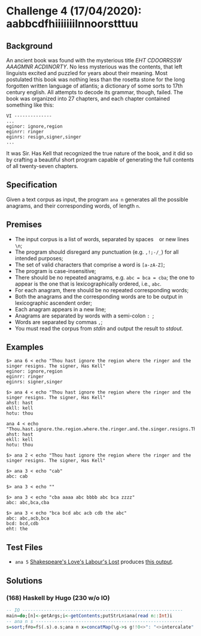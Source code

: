 # Challenge 4 (17/04/2020): aabbcdfhiiiiiiilnnoorstttuu

## Background

An ancient book was found with the mysterious title _EHT CDOORRSSW AAAGMNR ACDIINORTY_. No less mysterious was the contents, that left linguists excited and puzzled for years about their meaning. Most postulated this book was nothing less than the rosetta stone for the long forgotten written language of atlantis; a dictionary of some sorts to 17th century english. All attempts to decode its grammar, though, failed. The book was organized into 27 chapters, and each chapter contained something like this:

```
VI --------------
...
eginor: ignore,region 
eginrr: ringer
eginrs: resign,signer,singer
...
```

It was Sir. Has Kell that recognized the true nature of the book, and it did so by crafting a beautiful short program capable of generating the full contents of all twenty-seven chapters.

## Specification

Given a text corpus as input, the program `ana n` generates all the possible anagrams, and their corresponding words, of length `n`. 

## Premises

- The input corpus is a list of words, separated by spaces ` ` or new lines `\n`;
- The program should disregard any punctuation (e.g. `,!;-/_`) for all intended purposes;
- The set of valid characters that comprise a word is `[a-zA-Z]`;
- The program is case-insensitive;
- There should be no repeated anagrams, e.g. `abc = bca = cba`; the one to appear is the one that is lexicographically ordered, i.e., `abc`.
- For each anagram, there should be no repeated corresponding words;
- Both the anagrams and the corresponding words are to be output in lexicographic ascendent order;
- Each anagram appears in a new line;
- Anagrams are separated by words with a semi-colon `: `;
- Words are separated by commas `,`; 
- You must read the corpus from _stdin_ and output the result to _stdout_.

## Examples

```
$> ana 6 < echo "Thou hast ignore the region where the ringer and the singer resigns. The signer, Has Kell"
eginor: ignore,region 
eginrr: ringer
eginrs: signer,singer
```

```
$> ana 4 < echo "Thou hast ignore the region where the ringer and the singer resigns. The signer, Has Kell"
ahst: hast
ekll: kell
hotu: thou
```

```
ana 4 < echo "Thou.hast.ignore.the.region.where.the.ringer.and.the.singer.resigns.The.signer,Has.Kell!"
ahst: hast
ekll: kell
hotu: thou
```

```
$> ana 2 < echo "Thou hast ignore the region where the ringer and the singer resigns. The signer, Has Kell"
```

```
$> ana 3 < echo "cab"
abc: cab
```

```
$> ana 3 < echo ""
```

```
$> ana 3 < echo "cba aaaa abc bbbb abc bca zzzz"
abc: abc,bca,cba
```

```
$> ana 3 < echo "bca bcd abc acb cdb the abc"
abc: abc,acb,bca
bcd: bcd,cdb
eht: the
```

## Test Files

* `ana 5` [Shakespeare's Love's Labour's Lost](data/day4/loves-labours-lost.in) produces [this output](data/day4/loves-labours-lost.ana5).

## Solutions

### (168) Haskell by Hugo (230 w/o IO)

```haskell
-- IO ------------------------------------------------------------
main=do;[n]<-getArgs;i<-getContents;putStrLn$ana(read n::Int)i
-- ana n s -------------------------------------------------------
s=sort;f#o=f$(.s).o.s;ana n x=concatMap(\g->s g!!0<>": "<>intercalate","(s g)<>"\n")$groupBy#(==)$sortBy#compare$nub[e|e<-wordsBy(not.isLetter)$toLower<$>x,n==length e]
```
